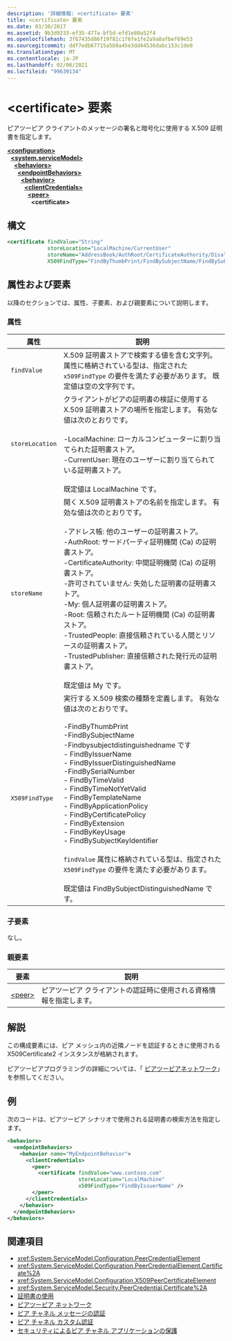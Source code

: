 ```yaml
---
description: '詳細情報: <certificate> 要素'
title: <certificate> 要素
ms.date: 03/30/2017
ms.assetid: 9b3d9233-ef35-477a-bf5d-efd1e80a52f4
ms.openlocfilehash: 3f67435d86f19f81c1f6fe1fe2a9a8afbef69e53
ms.sourcegitcommit: ddf7edb67715a5b9a45e3dd44536dabc153c1de0
ms.translationtype: MT
ms.contentlocale: ja-JP
ms.lasthandoff: 02/06/2021
ms.locfileid: "99639134"
---
```

# <a name="certificate-element"></a>\<certificate> 要素

ピアツーピア クライアントのメッセージの署名と暗号化に使用する X.509 証明書を指定します。  
  
[**\<configuration>**](../configuration-element.md)\
&nbsp;&nbsp;[**\<system.serviceModel>**](system-servicemodel.md)\
&nbsp;&nbsp;&nbsp;&nbsp;[**\<behaviors>**](behaviors.md)\
&nbsp;&nbsp;&nbsp;&nbsp;&nbsp;&nbsp;[**\<endpointBehaviors>**](endpointbehaviors.md)\
&nbsp;&nbsp;&nbsp;&nbsp;&nbsp;&nbsp;&nbsp;&nbsp;[**\<behavior>**](behavior-of-endpointbehaviors.md)\
&nbsp;&nbsp;&nbsp;&nbsp;&nbsp;&nbsp;&nbsp;&nbsp;&nbsp;&nbsp;[**\<clientCredentials>**](clientcredentials.md)\
&nbsp;&nbsp;&nbsp;&nbsp;&nbsp;&nbsp;&nbsp;&nbsp;&nbsp;&nbsp;&nbsp;&nbsp;[**\<peer>**](peer-of-clientcredentials-element.md)\
&nbsp;&nbsp;&nbsp;&nbsp;&nbsp;&nbsp;&nbsp;&nbsp;&nbsp;&nbsp;&nbsp;&nbsp;&nbsp;&nbsp;**\<certificate>**  
  
## <a name="syntax"></a>構文  
  
```xml  
<certificate findValue="String"
             storeLocation="LocalMachine/CurrentUser"
             storeName="AddressBook/AuthRoot/CertificateAuthority/Disallowed/My/Root/TrustedPeople/TrustedPublisher"
             X509FindType="FindByThumbPrint/FindBySubjectName/FindBySubjectDistinguishedName/FindByIssuerName/FindByIssuerDistinguishedName/FindBySerialNumber/FindByTimeValid/FindByTimeNotYetValid/FindByTemplateName/FindByApplicationPolicy/FindByCertificatePolicy/FindByExtension/FindByKeyUsage/FindBySubjectKeyIdentifier" />
```  
  
## <a name="attributes-and-elements"></a>属性および要素  

 以降のセクションでは、属性、子要素、および親要素について説明します。  
  
### <a name="attributes"></a>属性  
  
|属性|説明|  
|---------------|-----------------|  
|`findValue`|X.509 証明書ストアで検索する値を含む文字列。 属性に格納されている型は、指定された `x509FindType` の要件を満たす必要があります。 既定値は空の文字列です。|  
|`storeLocation`|クライアントがピアの証明書の検証に使用する X.509 証明書ストアの場所を指定します。 有効な値は次のとおりです。<br /><br /> -LocalMachine: ローカルコンピューターに割り当てられた証明書ストア。<br />-CurrentUser: 現在のユーザーに割り当てられている証明書ストア。<br /><br /> 既定値は LocalMachine です。|  
|`storeName`|開く X.509 証明書ストアの名前を指定します。 有効な値は次のとおりです。<br /><br /> -アドレス帳: 他のユーザーの証明書ストア。<br />-AuthRoot: サードパーティ証明機関 (Ca) の証明書ストア。<br />-CertificateAuthority: 中間証明機関 (Ca) の証明書ストア。<br />-許可されていません: 失効した証明書の証明書ストア。<br />-My: 個人証明書の証明書ストア。<br />-Root: 信頼されたルート証明機関 (Ca) の証明書ストア。<br />-TrustedPeople: 直接信頼されている人間とリソースの証明書ストア。<br />-TrustedPublisher: 直接信頼された発行元の証明書ストア。<br /><br /> 既定値は My です。|  
|`X509FindType`|実行する X.509 検索の種類を定義します。 有効な値は次のとおりです。<br /><br /> -FindByThumbPrint<br />-FindBySubjectName<br />-Findbysubjectdistinguishedname です<br />- FindByIssuerName<br />- FindByIssuerDistinguishedName<br />-FindBySerialNumber<br />- FindByTimeValid<br />- FindByTimeNotYetValid<br />- FindByTemplateName<br />- FindByApplicationPolicy<br />- FindByCertificatePolicy<br />- FindByExtension<br />- FindByKeyUsage<br />- FindBySubjectKeyIdentifier<br /><br /> `findValue` 属性に格納されている型は、指定された `X509FindType` の要件を満たす必要があります。<br /><br /> 既定値は FindBySubjectDistinguishedName です。|  
  
### <a name="child-elements"></a>子要素  

 なし。  
  
### <a name="parent-elements"></a>親要素  
  
|要素|説明|  
|-------------|-----------------|  
|[\<peer>](peer-of-clientcredentials-element.md)|ピアツーピア クライアントの認証時に使用される資格情報を指定します。|  
  
## <a name="remarks"></a>解説  

 この構成要素には、ピア メッシュ内の近隣ノードを認証するときに使用される X509Certificate2 インスタンスが格納されます。  
  
 ピアツーピアプログラミングの詳細については、「 [ピアツーピアネットワーク](../../../wcf/feature-details/peer-to-peer-networking.md)」を参照してください。  
  
## <a name="example"></a>例  

 次のコードは、ピアツーピア シナリオで使用される証明書の検索方法を指定します。  
  
```xml  
<behaviors>
  <endpointBehaviors>
    <behavior name="MyEndpointBehavior">
      <clientCredentials>
        <peer>
          <certificate findValue="www.contoso.com"
                       storeLocation="LocalMachine"
                       x509FindType="FindByIssuerName" />
        </peer>
      </clientCredentials>
    </behavior>
  </endpointBehaviors>
</behaviors>
```  
  
## <a name="see-also"></a>関連項目

- <xref:System.ServiceModel.Configuration.PeerCredentialElement>
- <xref:System.ServiceModel.Configuration.PeerCredentialElement.Certificate%2A>
- <xref:System.ServiceModel.Configuration.X509PeerCertificateElement>
- <xref:System.ServiceModel.Security.PeerCredential.Certificate%2A>
- [証明書の使用](../../../wcf/feature-details/working-with-certificates.md)
- [ピアツーピア ネットワーク](../../../wcf/feature-details/peer-to-peer-networking.md)
- [ピア チャネル メッセージの認証](/previous-versions/dotnet/netframework-3.5/aa967730(v=vs.90))
- [ピア チャネル カスタム認証](/previous-versions/dotnet/netframework-3.5/ms751447(v=vs.90))
- [セキュリティによるピア チャネル アプリケーションの保護](../../../wcf/feature-details/securing-peer-channel-applications.md)
